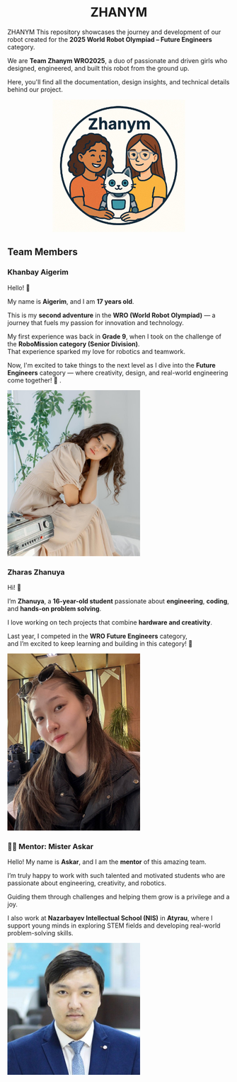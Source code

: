 # <h1 align="center"> ZHANYM </h1> 
ZHANYM
This repository showcases the journey and development of our robot created for the **2025 World Robot Olympiad – Future Engineers** category.

We are **Team Zhanym WRO2025**, a duo of passionate and driven girls who designed, engineered, and built this robot from the ground up.

Here, you'll find all the documentation, design insights, and technical details behind our project.

<p align="center">
  <img src="other/LOGO.jpg" alt="Team Logo" width="300"/>
</p>


## Team Members 
### Khanbay Aigerim
Hello! 👋

My name is **Aigerim**, and I am **17 years old**.

This is my **second adventure** in the **WRO (World Robot Olympiad)** — a journey that fuels my passion for innovation and technology.

My first experience was back in **Grade 9**, when I took on the challenge of the **RoboMission category (Senior Division)**.  
That experience sparked my love for robotics and teamwork.

Now, I'm excited to take things to the next level as I dive into the **Future Engineers** category — where creativity, design, and real-world engineering come together! 🚀
.

<img src="t-photos/Aigerim.jpg" alt="Aigerim" width="300"/>


### Zharas Zhanuya
Hi! 👋

I’m **Zhanuya**, a **16-year-old student** passionate about **engineering**, **coding**, and **hands-on problem solving**.

I love working on tech projects that combine **hardware and creativity**.

Last year, I competed in the **WRO Future Engineers** category,  
and I’m excited to keep learning and building in this category! 🚀

<img src="t-photos/Zhanuya.jpg" alt="Zhanuya" width="300"/>


### 👨‍🏫 Mentor: Mister Askar
Hello! My name is **Askar**, and I am the **mentor** of this amazing team.

I’m truly happy to work with such talented and motivated students who are passionate about engineering, creativity, and robotics.

Guiding them through challenges and helping them grow is a privilege and a joy.

I also work at **Nazarbayev Intellectual School (NIS)** in **Atyrau**, where I support young minds in exploring STEM fields and developing real-world problem-solving skills.

<img src="t-photos/askar-mentor.jpg" alt="Askar - Mentor" width="300"/>



